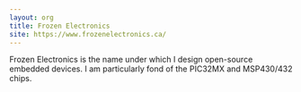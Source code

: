 ```yaml
---
layout: org
title: Frozen Electronics
site: https://www.frozenelectronics.ca/
---
```

Frozen Electronics is the name under which I design open-source embedded devices. I am particularly fond of the PIC32MX and MSP430/432 chips.
